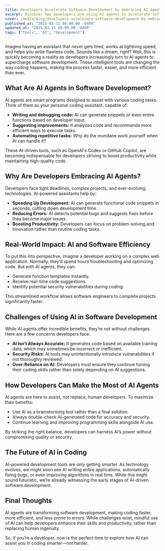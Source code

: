 ```yaml
---
title: Developers Accelerate Software Development by Embracing AI Agents
excerpt: Discover how developers are using AI agents to accelerate software development, boost productivity, and reduce coding errors. Learn the benefits and challenges of AI-driven coding.
cover: /media/blog/developers-accelerate-software-development-by-embracing-ai-agents/cover.webp
published_at: "2025-03-11 08:00:00 -0400"
updated_at: "2025-03-11 08:00:00 -0400"
tags: ["Tools", "AI", "Development"]
---
```


Imagine having an assistant that never gets tired, works at lightning speed, and helps you write flawless code. Sounds like a dream, right? Well, this is quickly becoming a reality as developers increasingly turn to AI agents to supercharge software development. These intelligent tools are changing the way coding happens, making the process faster, easier, and more efficient than ever.

## What Are AI Agents in Software Development?

AI agents are smart programs designed to assist with various coding tasks. Think of them as your personal coding assistant, capable of:

<ul>
    <li><strong>Writing and debugging code:</strong> AI can generate snippets or even entire functions based on developer input.</li>
    <li><strong>Suggesting improvements:</strong> It analyzes code and recommends more efficient ways to execute tasks.</li>
    <li><strong>Automating repetitive tasks:</strong> Why do the mundane work yourself when AI can handle it?</li>
</ul>

These AI-driven tools, such as OpenAI's Codex or GitHub Copilot, are becoming indispensable for developers striving to boost productivity while maintaining high-quality code.

## Why Are Developers Embracing AI Agents?

Developers face tight deadlines, complex projects, and ever-evolving technologies. AI-powered assistants help by:

<ul>
    <li><strong>Speeding Up Development:</strong> AI can generate functional code snippets in seconds, cutting down development time.</li>
    <li><strong>Reducing Errors:</strong> AI detects potential bugs and suggests fixes before they become major issues.</li>
    <li><strong>Boosting Productivity:</strong> Developers can focus on problem-solving and innovation rather than routine coding tasks.</li>
</ul>

## Real-World Impact: AI and Software Efficiency

To put this into perspective, imagine a developer working on a complex web application. Normally, they’d spend hours troubleshooting and optimizing code. But with AI agents, they can:

<ul>
    <li>Generate function templates instantly.</li>
    <li>Receive real-time code suggestions.</li>
    <li>Identify potential security vulnerabilities during coding.</li>
</ul>

This streamlined workflow allows software engineers to complete projects significantly faster.

## Challenges of Using AI in Software Development

While AI agents offer incredible benefits, they’re not without challenges. Here are a few concerns developers face:

<ul>
    <li><strong>AI Isn’t Always Accurate:</strong> It generates code based on available training data, which may sometimes be incorrect or inefficient.</li>
    <li><strong>Security Risks:</strong> AI tools may unintentionally introduce vulnerabilities if not thoroughly reviewed.</li>
    <li><strong>Over-Reliance on AI:</strong> Developers must ensure they continue honing their coding skills rather than solely depending on AI suggestions.</li>
</ul>

## How Developers Can Make the Most of AI Agents

AI agents are here to assist, not replace, human developers. To maximize their benefits:

<ul>
    <li>Use AI as a brainstorming tool rather than a final solution.</li>
    <li>Always double-check AI-generated code for accuracy and security.</li>
    <li>Continue learning and improving programming skills alongside AI use.</li>
</ul>

By striking the right balance, developers can harness AI’s power without compromising quality or security.

## The Future of AI in Coding

AI-powered development tools are only getting smarter. As technology evolves, we might soon see AI writing entire applications, automatically fixing bugs, or even improving algorithms in real time. While this might sound futuristic, we’re already witnessing the early stages of AI-driven software development.

## Final Thoughts

AI agents are transforming software development, making coding faster, more efficient, and less prone to errors. While challenges exist, mindful use of AI can help developers enhance their skills and productivity, rather than replacing human ingenuity.

So, if you’re a developer, now is the perfect time to explore how AI can assist you in coding smarter—not harder.
